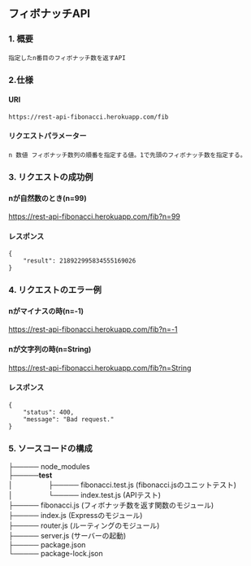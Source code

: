 ## フィボナッチAPI

### 1. 概要

```
指定したn番目のフィボナッチ数を返すAPI
```

### 2.仕様

#### URI
```
https://rest-api-fibonacci.herokuapp.com/fib
```

#### リクエストパラメーター
```
n 数値 フィボナッチ数列の順番を指定する値。1で先頭のフィボナッチ数を指定する。
```

### 3. リクエストの成功例

#### nが自然数のとき(n=99)
https://rest-api-fibonacci.herokuapp.com/fib?n=99


#### レスポンス
```
{
    "result": 218922995834555169026
}
```

### 4. リクエストのエラー例

#### nがマイナスの時(n=-1)
https://rest-api-fibonacci.herokuapp.com/fib?n=-1

#### nが文字列の時(n=String)
https://rest-api-fibonacci.herokuapp.com/fib?n=String

#### レスポンス
```
{
    "status": 400,
    "message": "Bad request."
}
```

### 5. ソースコードの構成
├───── node_modules  
├─────__test__  
│　　　　　├───── fibonacci.test.js (fibonacci.jsのユニットテスト)  
│　　　　　└───── index.test.js (APIテスト)  
├───── fibonacci.js (フィボナッチ数を返す関数のモジュール)  
├───── index.js (Expressのモジュール)  
├───── router.js (ルーティングのモジュール)  
├───── server.js (サーバーの起動)  
├───── package.json  
└───── package-lock.json  